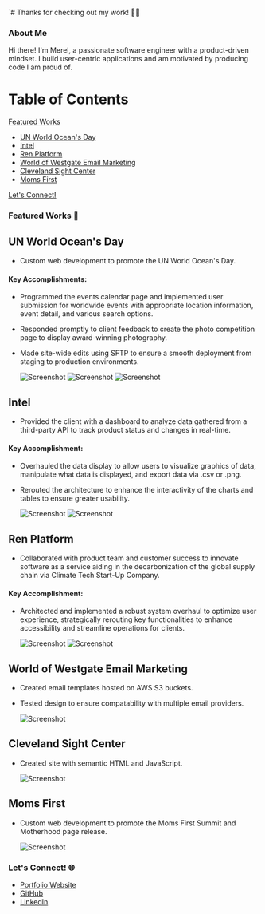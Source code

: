 `# Thanks for checking out my work! 👩‍💻

### About Me
Hi there! I'm Merel, a passionate software engineer with a product-driven mindset. I build user-centric applications and am motivated by producing code I am proud of.

# Table of Contents

[Featured Works](#featured-works-)
   - [UN World Ocean's Day](#un-world-oceans-day)
   - [Intel](#intel)
   - [Ren Platform](#ren-platform)
   - [World of Westgate Email Marketing](#world-of-westgate-email-marketing)
   - [Cleveland Sight Center](#cleveland-sight-center)
   - [Moms First](#moms-first)

[Let's Connect!](#lets-connect-)


### Featured Works 🌟

## UN World Ocean's Day
- Custom web development to promote the UN World Ocean's Day.

#### Key Accomplishments:
- Programmed the events calendar page and implemented user submission for worldwide events with appropriate location information, event detail, and various search options.
- Responded promptly to client feedback to create the photo competition page to display award-winning photography.
- Made site-wide edits using SFTP to ensure a smooth deployment from staging to production environments.
  
  ![Screenshot](./assets/images/unworldocean_photo-competition.png)
  ![Screenshot](./assets/images/unworldocean_event-calendar_.png)
  ![Screenshot](./assets/images/unworldocean_home.png)

## Intel
- Provided the client with a dashboard to analyze data gathered from a third-party API to track product status and changes in real-time.

#### Key Accomplishment:
- Overhauled the data display to allow users to visualize graphics of data, manipulate what data is displayed, and export data via .csv or .png.
- Rerouted the architecture to enhance the interactivity of the charts and tables to ensure greater usability.
  
  ![Screenshot](./assets/images/intel1.png)
  ![Screenshot](./assets/images/intel2.png)

## Ren Platform
- Collaborated with product team and customer success to innovate software as a service aiding in the decarbonization of the global supply chain via Climate Tech Start-Up Company.

#### Key Accomplishment:
- Architected and implemented a robust system overhaul to optimize user experience, strategically rerouting key functionalities to enhance accessibility and streamline operations for clients.
  
  ![Screenshot](./assets/images/new-correlations-page.png)
  ![Screenshot](./assets/images/ren.png)

## World of Westgate Email Marketing 
- Created email templates hosted on AWS S3 buckets.
- Tested design to ensure compatability with multiple email providers. 
  
  ![Screenshot](./assets/images/wgr.emails.html.png)

## Cleveland Sight Center 
- Created site with semantic HTML and JavaScript. 

  ![Screenshot](./assets/images/2023-report.clevelandsightcenter.org.png)

## Moms First
- Custom web development to promote the Moms First Summit and Motherhood page release.

  ![Screenshot](./assets/images/momsfirst.png)

### Let's Connect! 🌐

- [Portfolio Website](https://mereljac.dev)
- [GitHub](https://github.com/MerelJac)
- [LinkedIn](https://www.linkedin.com/in/merel-b-jacobs)
